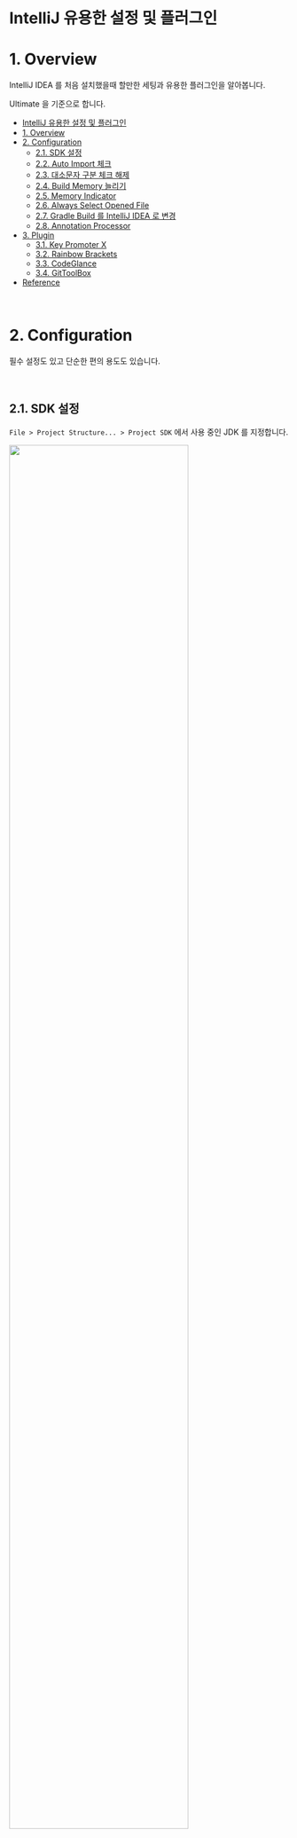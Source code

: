 # IntelliJ 유용한 설정 및 플러그인

# 1. Overview

IntelliJ IDEA 를 처음 설치했을때 할만한 세팅과 유용한 플러그인을 알아봅니다.

Ultimate 을 기준으로 합니다.

- [IntelliJ 유용한 설정 및 플러그인](#intellij-유용한-설정-및-플러그인)
- [1. Overview](#1-overview)
- [2. Configuration](#2-configuration)
  - [2.1. SDK 설정](#21-sdk-설정)
  - [2.2. Auto Import 체크](#22-auto-import-체크)
  - [2.3. 대소문자 구분 체크 해제](#23-대소문자-구분-체크-해제)
  - [2.4. Build Memory 늘리기](#24-build-memory-늘리기)
  - [2.5. Memory Indicator](#25-memory-indicator)
  - [2.6. Always Select Opened File](#26-always-select-opened-file)
  - [2.7. Gradle Build 를 IntelliJ IDEA 로 변경](#27-gradle-build-를-intellij-idea-로-변경)
  - [2.8. Annotation Processor](#28-annotation-processor)
- [3. Plugin](#3-plugin)
  - [3.1. Key Promoter X](#31-key-promoter-x)
  - [3.2. Rainbow Brackets](#32-rainbow-brackets)
  - [3.3. CodeGlance](#33-codeglance)
  - [3.4. GitToolBox](#34-gittoolbox)
- [Reference](#reference)

<br>

# 2. Configuration

필수 설정도 있고 단순한 편의 용도도 있습니다.

<br>

## 2.1. SDK 설정

`File > Project Structure... > Project SDK` 에서 사용 중인 JDK 를 지정합니다.

<img src="https://user-images.githubusercontent.com/28972341/144170909-12d45fa9-fa69-4edd-8e8d-c6ee847d3d0e.png" width=80%>

<br><br>

## 2.2. Auto Import 체크

<img src="https://user-images.githubusercontent.com/28972341/144170975-03bff7f0-8625-4d0a-aa14-956e96611baa.png" width=80%>

<br><br>

## 2.3. 대소문자 구분 체크 해제

`system` 을 검색하면 대소문자가 구별되어서 `System` 이 안나오기 때문에 체크 해제합니다.

대소문자 구분이 필요하면 검색창에서 필터를 추가할 수 있습니다.

<img src="https://user-images.githubusercontent.com/28972341/144171108-febac5c3-69d4-4b0b-8260-3179a0b06f95.png" width=80%>

<br><br>

## 2.4. Build Memory 늘리기

빌드할 때 메모리 때문에 실패할 수 있습니다.

Heap Size 를 늘려줍니다.

<img src="https://user-images.githubusercontent.com/28972341/144173534-fe50a274-f028-4e8b-8516-531be522f860.png" width=80%>

<br>

`Help > Edit Custom VM Options..` 에서 추가로 아래 설정을 해주면 좀더 쾌적하게 이용 가능합니다.

([IntelliJ Memory Option 최적화](https://snow-line.tistory.com/34) 참고)

```text
-Xmx4096m
-Xms4096m
```

<br>

## 2.5. Memory Indicator

메모리 정보를 실시간으로 확인하고 싶다면 인텔리제이 우측 하단을 우클릭하고 `Memory Indicator` 를 체크하면됩니다.

<img src="https://user-images.githubusercontent.com/28972341/144173752-c2e5f51a-26e0-409c-8130-7b3e3b486631.png" width=80%>

<br><br>

## 2.6. Always Select Opened File

파일 위치를 검색해서 들어가는 경우 왼쪽 파일 리스트에서 위치를 찾지 못할 때가 있습니다.

`Project > Show Options Menu (톱니바퀴) > Always Select Opened File` 을 활성화하면 현재 열려있는 파일 위치로 이동시켜줍니다.

<img src="https://user-images.githubusercontent.com/28972341/144173879-f518952e-31e3-4be1-98d4-b6867fa83f19.png" width=80%>

<br><br>

## 2.7. Gradle Build 를 IntelliJ IDEA 로 변경

Gradle 을 사용할 때만 Build 속도를 향상시킬 수 있습니다.

<img src="https://user-images.githubusercontent.com/28972341/144173983-13e2738c-03fa-4c2b-a2b3-d95c387f70d7.png" width=80%>

<br><br>

## 2.8. Annotation Processor

<img src="https://user-images.githubusercontent.com/28972341/144175333-951e6d68-d829-4e24-9ee3-3a24dd2072b9.png" width=80%>

<br><br>

# 3. Plugin

플러그인은 필수는 아니지만 설치하면 개발 생산성 향상에 도움을 줍니다.

<br>

## 3.1. Key Promoter X

마우스 클릭으로 어떤 액션을 하면 단축키를 알려줍니다.

인텔리제이 단축키를 잘 모르거나 헷갈릴때 익히는 데 도움을 줍니다.

<img src="https://user-images.githubusercontent.com/28972341/144173126-93586cda-f896-415e-ab33-fd488ee85e37.png" width=80%>

<br><br>

## 3.2. Rainbow Brackets

여러 개의 괄호가 중첩될 때 색으로 구분해줍니다.

<img src="https://user-images.githubusercontent.com/28972341/144173254-80584051-1d31-4b5e-99f5-a4a14318179f.png" width=80%>

<br><br>

## 3.3. CodeGlance

코드 우측에 미니맵을 보여줍니다.

파일 크기가 크면 스크롤 할 때 편리하지만 분할해서 볼 때 공간을 차지하기 때문에 호불호가 좀 갈릴 거 같네요.

<img src="https://user-images.githubusercontent.com/28972341/144173400-7f442b61-f7b5-4a04-9af4-7ac8065edef3.png" width=80%>

<br><br>

## 3.4. GitToolBox

Git 에 관한 지원을 해줍니다.

Inline Blame 이 특히 유용합니다.

<img src="https://user-images.githubusercontent.com/28972341/144173448-68ce5467-a4e2-405a-9d2a-c5bd3962630a.png" width=80%>

<br><br>

# Reference

- [IntelliJ Memory Option 최적화](https://snow-line.tistory.com/34)